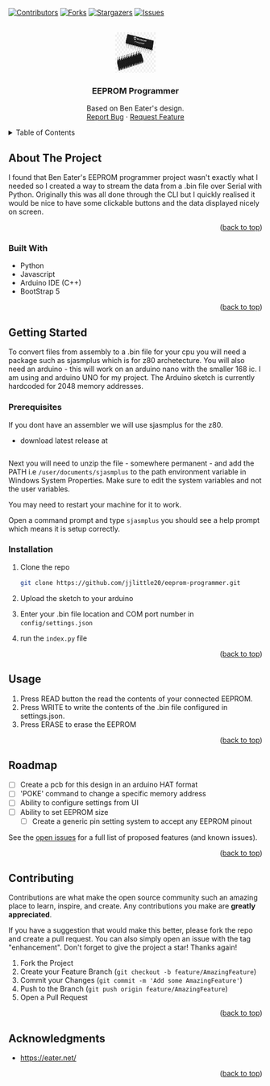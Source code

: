 <!-- Improved compatibility of back to top link: See: https://github.com/othneildrew/Best-README-Template/pull/73 -->

<a name="readme-top"></a>

<!--
*** Thanks for checking out the Best-README-Template. If you have a suggestion
*** that would make this better, please fork the repo and create a pull request
*** or simply open an issue with the tag "enhancement".
*** Don't forget to give the project a star!
*** Thanks again! Now go create something AMAZING! :D
-->

<!-- PROJECT SHIELDS -->
<!--
*** I'm using markdown "reference style" links for readability.
*** Reference links are enclosed in brackets [ ] instead of parentheses ( ).
*** See the bottom of this document for the declaration of the reference variables
*** for contributors-url, forks-url, etc. This is an optional, concise syntax you may use.
*** https://www.markdownguide.org/basic-syntax/#reference-style-links
-->

[![Contributors][contributors-shield]][contributors-url]
[![Forks][forks-shield]][forks-url]
[![Stargazers][stars-shield]][stars-url]
[![Issues][issues-shield]][issues-url]

<!-- PROJECT LOGO -->
<br />
<div align="center">
  <a href="https://github.com/jjlittle20/eeprom-programmer">
    <img src="images/atmega.png" alt="Logo" width="80" height="80">
  </a>

<h3 align="center">EEPROM Programmer</h3>

  <p align="center">
    Based on Ben Eater's design.
    <br />
    <a href="https://github.com/jjlittle20/eeprom-programmer/issues">Report Bug</a>
    ·
    <a href="https://github.com/jjlittle20/eeprom-programmer/issues">Request Feature</a>
  </p>
</div>

<!-- TABLE OF CONTENTS -->
<details>
  <summary>Table of Contents</summary>
  <ol>
    <li>
      <a href="#about-the-project">About The Project</a>
      <ul>
        <li><a href="#built-with">Built With</a></li>
      </ul>
    </li>
    <li>
      <a href="#getting-started">Getting Started</a>
      <ul>
        <li><a href="#prerequisites">Prerequisites</a></li>
        <li><a href="#installation">Installation</a></li>
      </ul>
    </li>
    <li><a href="#usage">Usage</a></li>
    <li><a href="#roadmap">Roadmap</a></li>
    <li><a href="#contributing">Contributing</a></li>
    <li><a href="#acknowledgments">Acknowledgments</a></li>
  </ol>
</details>

<!-- ABOUT THE PROJECT -->

## About The Project

I found that Ben Eater's EEPROM programmer project wasn't exactly what I needed so I created a way to stream the data from a .bin file over Serial with Python. Originally this was all done through the CLI but I quickly realised it would be nice to have some clickable buttons and the data displayed nicely on screen.

<p align="right">(<a href="#readme-top">back to top</a>)</p>

### Built With

- Python
- Javascript
- Arduino IDE (C++)
- BootStrap 5

<p align="right">(<a href="#readme-top">back to top</a>)</p>

<!-- GETTING STARTED -->

## Getting Started

To convert files from assembly to a .bin file for your cpu you will need a package such as sjasmplus which is for z80 archetecture. You will also need an arduino - this will work on an arduino nano with the smaller 168 ic. I am using and arduino UNO for my project. The Arduino sketch is currently hardcoded for 2048 memory addresses.

### Prerequisites

If you dont have an assembler we will use sjasmplus for the z80.

- download latest release at

  ```https://github.com/z00m128/sjasmplus/releases

  ```

Next you will need to unzip the file - somewhere permanent - and add the PATH i.e `/user/documents/sjasmplus` to the path environment variable in Windows System Properties. Make sure to edit the system variables and not the user variables.

You may need to restart your machine for it to work.

Open a command prompt and type `sjasmplus` you should see a help prompt which means it is setup correctly.

### Installation

1. Clone the repo
   ```sh
   git clone https://github.com/jjlittle20/eeprom-programmer.git
   ```
2. Upload the sketch to your arduino

3. Enter your .bin file location and COM port number in `config/settings.json`
4. run the `index.py` file

<p align="right">(<a href="#readme-top">back to top</a>)</p>

<!-- USAGE EXAMPLES -->

## Usage

1. Press READ button the read the contents of your connected EEPROM.
2. Press WRITE to write the contents of the .bin file configured in settings.json.
3. Press ERASE to erase the EEPROM

<p align="right">(<a href="#readme-top">back to top</a>)</p>

<!-- ROADMAP -->

## Roadmap

- [ ] Create a pcb for this design in an arduino HAT format
- [ ] 'POKE' command to change a specific memory address
- [ ] Ability to configure settings from UI
- [ ] Ability to set EEPROM size
  - [ ] Create a generic pin setting system to accept any EEPROM pinout

See the [open issues](https://github.com/jjlittle20/eeprom-programmer/issues) for a full list of proposed features (and known issues).

<p align="right">(<a href="#readme-top">back to top</a>)</p>

<!-- CONTRIBUTING -->

## Contributing

Contributions are what make the open source community such an amazing place to learn, inspire, and create. Any contributions you make are **greatly appreciated**.

If you have a suggestion that would make this better, please fork the repo and create a pull request. You can also simply open an issue with the tag "enhancement".
Don't forget to give the project a star! Thanks again!

1. Fork the Project
2. Create your Feature Branch (`git checkout -b feature/AmazingFeature`)
3. Commit your Changes (`git commit -m 'Add some AmazingFeature'`)
4. Push to the Branch (`git push origin feature/AmazingFeature`)
5. Open a Pull Request

<p align="right">(<a href="#readme-top">back to top</a>)</p>

<!-- LICENSE -->

<!-- CONTACT -->

<!-- ACKNOWLEDGMENTS -->

## Acknowledgments

- https://eater.net/

<p align="right">(<a href="#readme-top">back to top</a>)</p>

<!-- MARKDOWN LINKS & IMAGES -->
<!-- https://www.markdownguide.org/basic-syntax/#reference-style-links -->

[contributors-shield]: https://img.shields.io/github/contributors/github_username/repo_name.svg?style=for-the-badge
[contributors-url]: https://github.com/github_username/repo_name/graphs/contributors
[forks-shield]: https://img.shields.io/github/forks/github_username/repo_name.svg?style=for-the-badge
[forks-url]: https://github.com/github_username/repo_name/network/members
[stars-shield]: https://img.shields.io/github/stars/github_username/repo_name.svg?style=for-the-badge
[stars-url]: https://github.com/github_username/repo_name/stargazers
[issues-shield]: https://img.shields.io/github/issues/github_username/repo_name.svg?style=for-the-badge
[issues-url]: https://github.com/github_username/repo_name/issues
